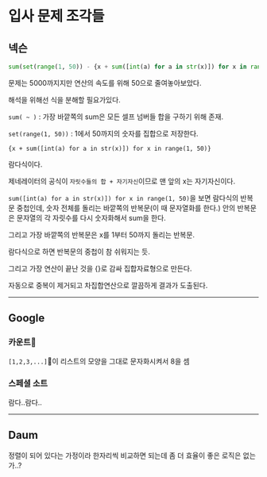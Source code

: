 # 입사 문제 조각들

## 넥슨

```python
sum(set(range(1, 50)) - {x + sum([int(a) for a in str(x)]) for x in range(1, 50)})
```

문제는 5000까지지만 연산의 속도를 위해 50으로 줄여놓아보았다.

해석을 위해선 식을 분해할 필요가있다.

`sum( ~ )` : 가장 바깥쪽의 sum은 모든 셀프 넘버들 합을 구하기 위해 존재.

`set(range(1, 50))` : 1에서 50까지의 숫자를 집합으로 저장한다.

`{x + sum([int(a) for a in str(x)]) for x in range(1, 50)}`  

람다식이다.

제네레이터의 공식이 `자릿수들의 합 + 자기자신`이므로 맨 앞의 x는 자기자신이다.

`sum([int(a) for a in str(x)]) for x in range(1, 50)`을 보면 람다식의 반복문 중첩인데, 숫자 전체를 돌리는 바깥쪽의 반복문(이 때 문자열화를 한다.) 안의 반복문은 문자열의 각 자릿수를 다시 숫자화해서 sum을 한다.

그리고 가장 바깥쪽의 반복문은 x를 1부터 50까지 돌리는 반복문.

람다식으로 하면 반복문의 중첩이 참 쉬워지는 듯.

그리고 가장 연산이 끝난 것을 {}로 감싸 집합자료형으로 만든다.

자동으로 중복이 제거되고 차집합연산으로 깔끔하게 결과가 도출된다.

---

## Google

### 카운트

`[1,2,3,...]`이 리스트의 모양을 그대로 문자화시켜서 8을 셈

### 스페셜 소트

람다..람다..

---

## Daum

정렬이 되어 있다는 가정이라 한자리씩 비교하면 되는데 좀 더 효율이 좋은 로직은 없는가..?